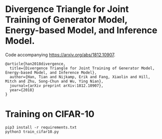 # Divergence Triangle for Joint Training of Generator Model, Energy-based Model, and Inference Model.

Code accompanying https://arxiv.org/abs/1812.10907.

    @article{han2018divergence,
      title={Divergence Triangle for Joint Training of Generator Model, Energy-based Model, and Inference Model},
      author={Han, Tian and Nijkamp, Erik and Fang, Xiaolin and Hill, Mitch and Zhu, Song-Chun and Wu, Ying Nian},
      journal={arXiv preprint arXiv:1812.10907},
      year={2018}
    }
    
# Training on CIFAR-10

```
pip3 install -r requirements.txt
python3 train_cifar10.py
```
